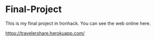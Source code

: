 # Final-Project
 This is my final project in Ironhack. You can see the web online here.
 
 https://travelershare.herokuapp.com/
